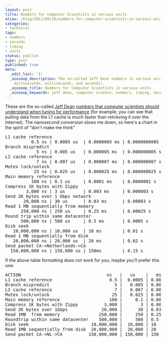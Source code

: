 ```yaml
---
layout: post
title: Numbers for Computer Scientists in various units
alias: /blog/2011/09/19/numbers-for-computer-scientists-in-various-units/
categories:
- technical
tags:
- numbers
- seconds
- timing
- units
status: publish
type: post
published: true
meta:
  _edit_last: '1'
  _aioseop_description: The so-called Jeff Dean numbers in various units (nanoseconds,
    microseconds, milliseconds, and seconds).
  _aioseop_title: Numbers for Computer Scientists in various units
  _aioseop_keywords: jeff dean, computer science, numbers, timing, seconds, units
---
```

These are the so-called <a title="Jeff Dean: Google Badass" href="http://research.google.com/people/jeff/index.html">Jeff Dean</a> <a title="Quora: What numbers should computer people know?" href="http://www.quora.com/What-are-the-numbers-that-every-computer-engineer-should-know-according-to-Jeff-Dean">numbers that computer scientists should understand when tuning for performance</a> (for example, you can see that pulling data from the L1 cache is much faster than retrieving it over the Internet). The nanosecond conversion slows me down, so here's a chart in the spirit of "don't make me think"
<pre>L1 cache reference
          0.5 ns | 0.0005 us  | 0.0000005 ms | 0.0000000005 s
Branch mispredict
            5 ns | 0.005 us   | 0.000005 ms  | 0.000000005 s
L2 cache reference
            7 ns | 0.007 us   | 0.000007 ms  | 0.000000007 s
Mutex lock/unlock
           25 ns | 0.025 us   | 0.000025 ms  | 0.000000025 s
Main memory reference
          100 ns | 0.1 us     | 0.0001 ms    | 0.0000001 s
Compress 1K bytes with Zippy
        3,000 ns | 3 us       | 0.003 ms     | 0.000003 s
Send 2K bytes over 1 Gbps network
       20,000 ns | 30 us      | 0.03 ms      | 0.00003 s
Read 1 MB sequentially from memory
      250,000 ns | 250 us     | 0.25 ms      | 0.00025 s
Round trip within same datacenter
      500,000 ns | 500 us     | 0.5 ms       | 0.0005 s
Disk seek
   10,000,000 ns | 10,000 us  | 10 ms        | 0.01 s
Read 1 MB sequentially from disk
   20,000,000 ns | 20,000 us  | 20 ms        | 0.02 s
Send packet CA-&gt;Netherlands-&gt;CA
  150,000,000 ns | 150,000 us | 150ms        | 0.15 s</pre>
If the above table formatting does not work for you, maybe you'll prefer this one:
<pre>ACTION                                 ns   |   us    |   ms
L1 cache reference                      0.5 |  0.0005 | 0.0000005
Branch mispredict                         5 |   0.005 | 0.000005
L2 cache reference                        7 |   0.007 | 0.000007
Mutex lock/unlock                        25 |   0.025 | 0.000025
Main memory reference                   100 |     0.1 | 0.0001
Compress 1K bytes with Zippy          3,000 |       3 | 0.003
Send 2K bytes over 1Gbps             20,000 |      30 | 0.03
Read 1MB  from memory               250,000 |     250 | 0.25
Roundtrip within same datacenter    500,000 |     500 | 0.5
Disk seek                        10,000,000 |  10,000 | 10
Read 1MB sequentially from disk  20,000,000 |  20,000 | 20
Send packet CA-&gt;NL-&gt;CA          150,000,000 | 150,000 | 150</pre>


